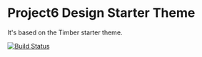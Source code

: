 
# Project6 Design Starter Theme

It's based on the Timber starter theme.

[![Build Status](https://travis-ci.org/timber/starter-theme.svg)](https://travis-ci.org/timber/starter-theme)


